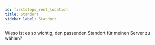 ```yaml
---
id: firststeps_rent_location
title: Standort
sidebar_label: Standort
---
```


Wieso ist es so wichtig, den passenden Standort für meinen Server zu wählen?